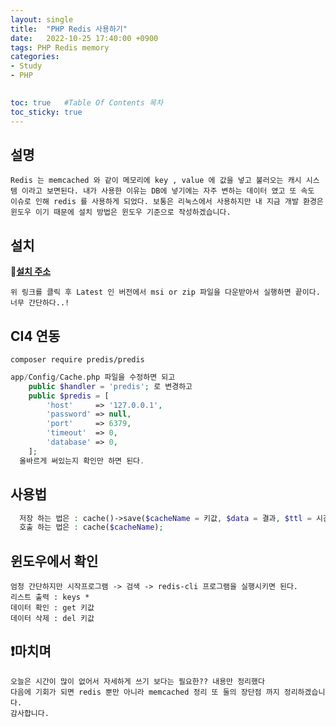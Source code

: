 ```yaml
---
layout: single
title:  "PHP Redis 사용하기"
date:   2022-10-25 17:40:00 +0900
tags: PHP Redis memory
categories: 
- Study
- PHP

  
toc: true   #Table Of Contents 목차
toc_sticky: true
---
```


## 설명
``
Redis 는 memcached 와 같이 메모리에 key , value 에 값을 넣고 불러오는 캐시 시스템 이라고 보면된다.
내가 사용한 이유는 DB에 넣기에는 자주 변하는 데이터 였고 또 속도 이슈로 인해 redis 를 사용하게 되었다.
보통은 리눅스에서 사용하지만 내 지금 개발 환경은 윈도우 이기 때문에 설치 방법은 윈도우 기준으로 작성하겠습니다.
``

## 설치


__📌<a href="https://github.com/microsoftarchive/redis/releases" target="_blank">설치 주소</a>__

```
위 링크를 클릭 후 Latest 인 버전에서 msi or zip 파일을 다운받아서 실행하면 끝이다.
너무 간단하다..!
```

## CI4 연동

```
composer require predis/predis
```

```php
app/Config/Cache.php 파일을 수정하면 되고 
    public $handler = 'predis'; 로 변경하고
    public $predis = [
        'host'     => '127.0.0.1',
        'password' => null,
        'port'     => 6379,
        'timeout'  => 0,
        'database' => 0,
    ];
  올바르게 써있는지 확인만 하면 된다.
```

## 사용법

```php
  저장 하는 법은 : cache()->save($cacheName = 키값, $data = 결과, $ttl = 시간);
  호출 하는 법은 : cache($cacheName); 
```

## 윈도우에서 확인

```
엄청 간단하지만 시작프로그램 -> 검색 -> redis-cli 프로그램을 실행시키면 된다.
리스트 출력 : keys *
데이터 확인 : get 키값
데이터 삭제 : del 키값

```



## ❗마치며

```
오늘은 시간이 많이 없어서 자세하게 쓰기 보다는 필요한?? 내용만 정리했다 
다음에 기회가 되면 redis 뿐만 아니라 memcached 정리 또 둘의 장단점 까지 정리하겠습니다.
감사합니다.
```



